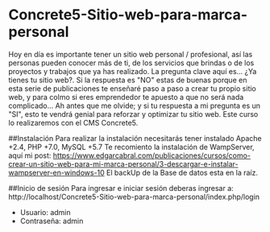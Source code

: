 # Concrete5-Sitio-web-para-marca-personal
Hoy en día es importante tener un sitio web personal / profesional, así las personas pueden conocer más de ti, de los servicios que brindas o de los proyectos y trabajos que ya has realizado. La pregunta clave aquí es... ¿Ya tienes tu sitio web?. Si la respuesta es "NO" estas de buenas porque en esta serie de publicaciones te enseñaré paso a paso a crear tu propio sitio web, y para colmo si eres emprendedor te apuesto a que no será nada complicado... Ah antes que me olvide; y si tu respuesta a mi pregunta es un "SI", esto te vendrá genial para reforzar y optimizar tu sitio web. Este curso lo realizaremos con el CMS Concrete5.

##Instalación
Para realizar la instalación necesitarás tener instalado Apache +2.4, PHP +7.0, MySQL +5.7
Te recomiento la instalación de WampServer, aquí mi post: https://www.edgarcabral.com/publicaciones/cursos/como-crear-un-sitio-web-para-mi-marca-personal/3-descargar-e-instalar-wampserver-en-windows-10
El backUp de la Base de datos esta en la raíz.

##Inicio de sesión
Para ingresar e iniciar sesión deberas ingresar a: http://localhost/Concrete5-Sitio-web-para-marca-personal/index.php/login
- Usuario: admin
- Contraseña: admin